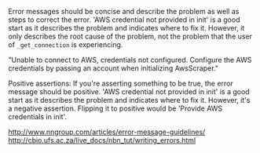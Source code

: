 
Error messages should be concise and describe the problem as well as steps to correct the error. 'AWS credential not provided in init' is a good start as it describes the problem and indicates where to fix it. However, it only describes the root cause of the problem, not the problem that the user of `_get_connection` is experiencing. 

"Unable to connect to AWS, credentials not configured. Configure the AWS credentials by passing an account when initializing AwsScraper."

Positive assertions: If you're asserting something to be true, the error message should be positive. 'AWS credential not provided in init' is a good start as it describes the problem and indicates where to fix it. However, it's a negative assertion. Flipping it to positive would be 'Provide AWS credentials in init'.

http://www.nngroup.com/articles/error-message-guidelines/
http://cbio.ufs.ac.za/live_docs/nbn_tut/writing_errors.html
